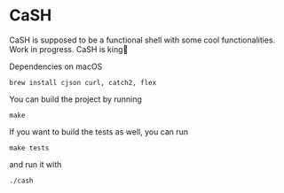 # CaSH
CaSH is supposed to be a functional shell with some cool functionalities. Work in progress. CaSH is king💸

Dependencies on macOS 
```
brew install cjson curl, catch2, flex
```
You can build the project by running 
```
make
```
If you want to build the tests as well, you can run 
```
make tests
```
and run it with 
```
./cash
```